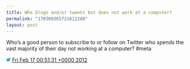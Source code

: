 ```yaml
---
title: Who blogs and/or tweets but does not work at a computer?
permalink: "170309365721612288"
layout: post
---
```


Who’s a good person to subscribe to or follow on Twitter who spends the vast majority of their day not working at a computer? #meta

<img src="/images/twitter.png" width="12" /> [Fri Feb 17 00:51:31 +0000 2012](https://twitter.com/sillygwailo/status/170309365721612288)
